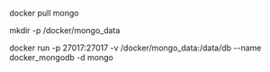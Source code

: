 docker pull mongo

mkdir -p /docker/mongo_data

docker run -p 27017:27017 -v /docker/mongo_data:/data/db --name docker_mongodb -d mongo

